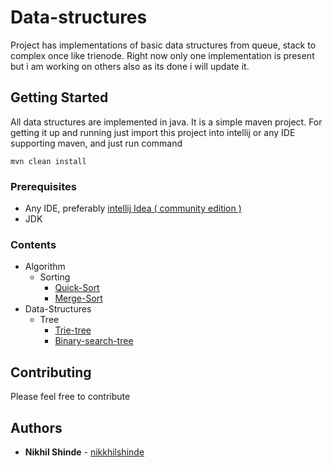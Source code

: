 # Data-structures

Project has implementations of basic data structures from queue, stack
to complex once like trienode.
Right now only one implementation is present but i am working on others also
as its done i will update it.

## Getting Started

All data structures are implemented in java.
It is a simple maven project. For getting it up and running
just import this project into intellij or any IDE supporting 
maven, and just run command 
```$xslt
mvn clean install
```

### Prerequisites

- Any IDE, preferably [intellij Idea ( community edition )](https://www.jetbrains.com/idea/)
- JDK

### Contents

- Algorithm 
    - Sorting 
        - [Quick-Sort](../master/src/main/java/Algorithm/sorting/QuickSort.java)
        - [Merge-Sort](../master/src/main/java/Algorithm/sorting/MergeSort.java)
- Data-Structures 
    - Tree
        - [Trie-tree](../master/src/main/java/Tree/Trie/Main.java)
        - [Binary-search-tree](../master/src/main/java/Tree/BinarySearchTree/Main.java)

## Contributing

Please feel free to contribute

## Authors

* **Nikhil Shinde** - [nikkhilshinde](https://github.com/nikkkhilshinde)

